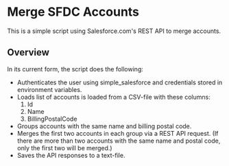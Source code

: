 # Merge SFDC Accounts

This is a simple script using Salesforce.com's REST API to merge accounts.

## Overview

In its current form, the script does the following:
* Authenticates the user using simple_salesforce and credentials stored in environment variables.
* Loads list of accounts is loaded from a CSV-file with these columns:
  1. Id
  1. Name
  1. BillingPostalCode
* Groups accounts with the same name and billing postal code.
* Merges the first two accounts in each group via a REST API request. (If there are more than two accounts with the same name and postal code, only the first two will be merged.)
* Saves the API responses to a text-file.
